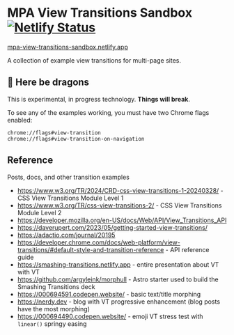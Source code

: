# MPA View Transitions Sandbox [![Netlify Status](https://api.netlify.com/api/v1/badges/4f09a943-d332-46a8-be56-98322786d1a0/deploy-status)](https://app.netlify.com/sites/mpa-view-transitions-sandbox/deploys)

[mpa-view-transitions-sandbox.netlify.app](https://mpa-view-transitions-sandbox.netlify.app/)

A collection of example view transitions for multi-page sites.

## 🐲 Here be dragons

This is experimental, in progress technology. **Things will break**.

To see any of the examples working, you must have two Chrome flags enabled:

```
chrome://flags#view-transition
chrome://flags#view-transition-on-navigation
```

## Reference

Posts, docs, and other transition examples

- https://www.w3.org/TR/2024/CRD-css-view-transitions-1-20240328/ - CSS View Transitions Module Level 1
- https://www.w3.org/TR/css-view-transitions-2/ - CSS View Transitions Module Level 2
- https://developer.mozilla.org/en-US/docs/Web/API/View_Transitions_API
- https://daverupert.com/2023/05/getting-started-view-transitions/
- https://adactio.com/journal/20195
- https://developer.chrome.com/docs/web-platform/view-transitions/#default-style-and-transition-reference - API reference guide
- https://smashing-transitions.netlify.app - entire presentation about VT with VT
- https://github.com/argyleink/morphull - Astro starter used to build the Smashing Transitions deck
- https://000694591.codepen.website/ - basic text/title morphing
- https://nerdy.dev - blog with VT progressive enhancement (blog posts have the most morphing)
- https://000694490.codepen.website/ - emoji VT stress test with `linear()` springy easing
